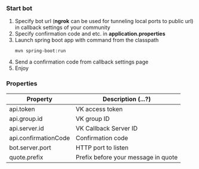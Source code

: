 ### **Start bot**
1. Specify bot url (**ngrok** can be used for tunneling local ports to public url) in callback settings of your community
2. Specify confirmation code and etc. in **application.properties**
3. Launch spring boot app with command from the classpath
    ```
    mvn spring-boot:run
    ```
4. Send a confirmation code from callback settings page
5. Enjoy
 
### Properties
| Property | Description (...?) |
|----------|-------------|
| api.token| VK access token |
| api.group.id | VK group ID |
| api.server.id | VK Callback Server ID |
| api.confirmationCode | Confirmation code |
| bot.server.port | HTTP port to listen |
| quote.prefix | Prefix before your message in quote |
